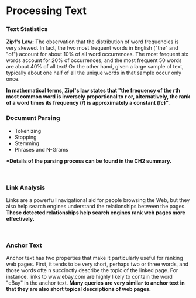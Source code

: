 <h1>Processing Text</h1>

<h3>Text Statistics</h3>
<p><strong>Zipf's Law:</strong> The observation that the distribution of word frequencies is very skewed. In fact, the
two most frequent words in English ("the" and "of") account for about 10% of all
word occurrences. The most frequent six words account for 20% of occurrences,
and the most frequent 50 words are about 40% of all text! On the other hand,
given a large sample of text, typically about one half of all the unique words in
that sample occur only once. </p>

<p><strong>In mathematical terms, Zipf's law states that "the frequency of the rth most common word is inversely proportional
to r or, alternatively, the rank of a word times its frequency (/) is approximately
a constant (fc)".</strong></p>

<h3>Document Parsing</h3>
<ul>
<li>Tokenizing</li>
<li>Stopping</li>
<li>Stemming</li>
<li>Phrases and N-Grams</li>
</ul>

<p><strong>*Details of the parsing process can be found in the CH2 summary.</strong></p>

<br>

<h3>Link Analysis</h3>
<p>Links are a powerfu l navigational aid for people browsing the Web, but they also help search engines understand the relationships between the pages. <strong>These detected relationships help search engines rank web pages more effectively. </strong></p>

<br>

<h3>Anchor Text</h3>
<p>Anchor text has two properties that make it particularly useful for ranking web
pages. First, it tends to be very short, perhaps two or three words, and those
words ofte n succinctly describe the topic of the linked page. For instance, links
to www.ebay.com are highly likely to contain the word "eBay" in the anchor text.
<strong>Many queries are very similar to anchor text in that they are also short topical descriptions of web pages.</strong> </p>


